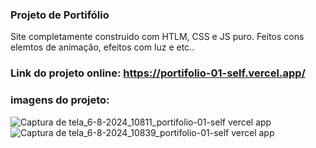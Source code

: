 ### Projeto de Portifólio
Site completamente construido com HTLM, CSS e JS puro.
Feitos cons elemtos de animação, efeitos com luz e etc..

### Link do projeto online: https://portifolio-01-self.vercel.app/

### imagens do projeto:
![Captura de tela_6-8-2024_10811_portifolio-01-self vercel app](https://github.com/user-attachments/assets/d8e1763f-d1a6-4efa-b74a-f7ad0485045c)
![Captura de tela_6-8-2024_10839_portifolio-01-self vercel app](https://github.com/user-attachments/assets/678d3064-80d2-41aa-8af8-ad6f67241006)
